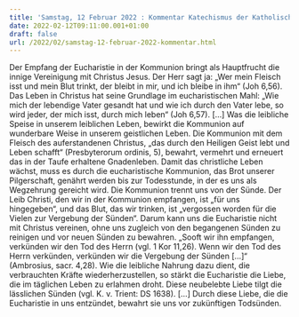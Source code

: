 ```yaml
---
title: 'Samstag, 12 Februar 2022 : Kommentar Katechismus der Katholischen Kirche'
date: 2022-02-12T09:11:00.001+01:00
draft: false
url: /2022/02/samstag-12-februar-2022-kommentar.html
---
```


Der Empfang der Eucharistie in der Kommunion bringt als Hauptfrucht die innige Vereinigung mit Christus Jesus. Der Herr sagt ja: „Wer mein Fleisch isst und mein Blut trinkt, der bleibt in mir, und ich bleibe in ihm“ (Joh 6,56). Das Leben in Christus hat seine Grundlage im eucharistischen Mahl: „Wie mich der lebendige Vater gesandt hat und wie ich durch den Vater lebe, so wird jeder, der mich isst, durch mich leben“ (Joh 6,57). \[…\] Was die leibliche Speise in unserem leiblichen Leben, bewirkt die Kommunion auf wunderbare Weise in unserem geistlichen Leben. Die Kommunion mit dem Fleisch des auferstandenen Christus, „das durch den Heiligen Geist lebt und Leben schafft“ (Presbyterorum ordinis, 5), bewahrt, vermehrt und erneuert das in der Taufe erhaltene Gnadenleben. Damit das christliche Leben wächst, muss es durch die eucharistische Kommunion, das Brot unserer Pilgerschaft, genährt werden bis zur Todesstunde, in der es uns als Wegzehrung gereicht wird. Die Kommunion trennt uns von der Sünde. Der Leib Christi, den wir in der Kommunion empfangen, ist „für uns hingegeben“, und das Blut, das wir trinken, ist „vergossen worden für die Vielen zur Vergebung der Sünden“. Darum kann uns die Eucharistie nicht mit Christus vereinen, ohne uns zugleich von den begangenen Sünden zu reinigen und vor neuen Sünden zu bewahren. „Sooft wir ihn empfangen, verkünden wir den Tod des Herrn (vgl. 1 Kor 11,26). Wenn wir den Tod des Herrn verkünden, verkünden wir die Vergebung der Sünden \[…\]“ (Ambrosius, sacr. 4,28). Wie die leibliche Nahrung dazu dient, die verbrauchten Kräfte wiederherzustellen, so stärkt die Eucharistie die Liebe, die im täglichen Leben zu erlahmen droht. Diese neubelebte Liebe tilgt die lässlichen Sünden (vgl. K. v. Trient: DS 1638). \[…\] Durch diese Liebe, die die Eucharistie in uns entzündet, bewahrt sie uns vor zukünftigen Todsünden.